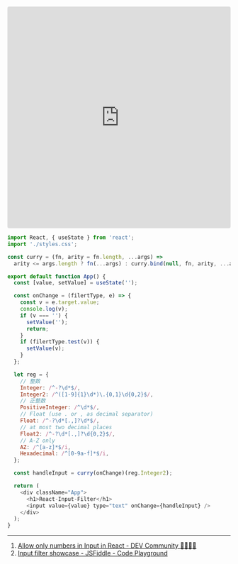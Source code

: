 <iframe
     src="https://codesandbox.io/embed/keen-voice-u4c3l?fontsize=14&hidenavigation=1&theme=dark"
     style="width:100%; height:500px; border:0; border-radius: 4px; overflow:hidden;"
     title="React-Input-Filter"
     allow="geolocation; microphone; camera; midi; vr; accelerometer; gyroscope; payment; ambient-light-sensor; encrypted-media; usb"
     sandbox="allow-modals allow-forms allow-popups allow-scripts allow-same-origin"
   ></iframe>

```javascript
import React, { useState } from 'react';
import './styles.css';

const curry = (fn, arity = fn.length, ...args) =>
  arity <= args.length ? fn(...args) : curry.bind(null, fn, arity, ...args);

export default function App() {
  const [value, setValue] = useState('');

  const onChange = (filertType, e) => {
    const v = e.target.value;
    console.log(v);
    if (v === '') {
      setValue('');
      return;
    }
    if (filertType.test(v)) {
      setValue(v);
    }
  };

  let reg = {
    // 整数
    Integer: /^-?\d*$/,
    Integer2: /^([1-9]{1}\d*)\.{0,1}\d{0,2}$/,
    // 正整数
    PositiveInteger: /^\d*$/,
    // Float (use . or , as decimal separator)
    Float: /^-?\d*[.,]?\d*$/,
    // at most two decimal places
    Float2: /^-?\d*[.,]?\d{0,2}$/,
    // A-Z only
    AZ: /^[a-z]*$/i,
    Hexadecimal: /^[0-9a-f]*$/i,
  };

  const handleInput = curry(onChange)(reg.Integer2);

  return (
    <div className="App">
      <h1>React-Input-Filter</h1>
      <input value={value} type="text" onChange={handleInput} />
    </div>
  );
}
```

---

1. [Allow only numbers in Input in React - DEV Community 👩‍💻👨‍💻](https://dev.to/anilsingh/allow-only-numbers-in-input-in-react-2m71)
2. [Input filter showcase - JSFiddle - Code Playground](https://jsfiddle.net/emkey08/zgvtjc51)
